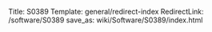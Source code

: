 Title: S0389
Template: general/redirect-index
RedirectLink: /software/S0389
save_as: wiki/Software/S0389/index.html